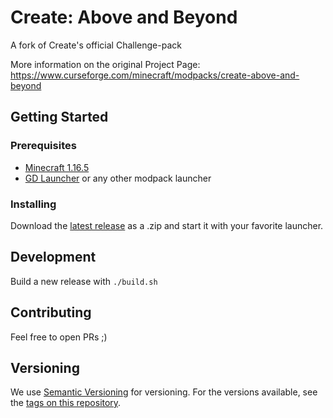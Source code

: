 # Create: Above and Beyond

A fork of Create's official Challenge-pack

More information on the original Project Page: https://www.curseforge.com/minecraft/modpacks/create-above-and-beyond

## Getting Started

### Prerequisites

- [Minecraft 1.16.5](https://www.minecraft.net/)
- [GD Launcher](https://gdlauncher.com/) or any other modpack launcher

### Installing

Download the [latest release](https://github.com/kiskoza/Above-and-Beyond/releases) as a .zip and start it with your favorite launcher.

## Development

Build a new release with `./build.sh`

## Contributing

Feel free to open PRs ;)

## Versioning

We use [Semantic Versioning](http://semver.org/) for versioning. For the versions available, see the [tags on this repository](https://github.com/kiskoza/Above-and-Beyond/tags).
